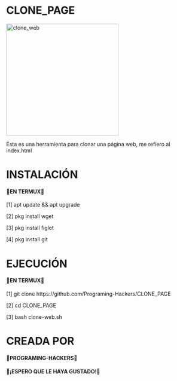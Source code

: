 # CLONE_PAGE

<img src="https://encrypted-tbn0.gstatic.com/images?q=tbn:ANd9GcSvQpuvFW-aCeZPrd4CQwUY7vC9nY2Pvcs77A&usqp=CAU" alt="clone_web" width="300">
<p> Esta es una herramienta para clonar una página web, me refiero al index.html </p>
<h1> INSTALACIÓN </h1>
<h4>🔰EN TERMUX🔰</h4>
<p> [1] apt update && apt upgrade </p>
<p> [2] pkg install wget </p>
<p> [3] pkg install figlet </p>
<p> [4] pkg install git
<h1> EJECUCIÓN </h1>
<h4>🔰EN TERMUX🔰</h4>
<p> [1] git clone https://github.com/Programing-Hackers/CLONE_PAGE </p>
<p> [2] cd CLONE_PAGE </p>
<p> [3] bash clone-web.sh </p>
<h1> CREADA POR </h1>
<h4>🔰PROGRAMING-HACKERS🔰</h4>
<h4>🔰¡ESPERO QUE LE HAYA GUSTADO!🔰</h4>
